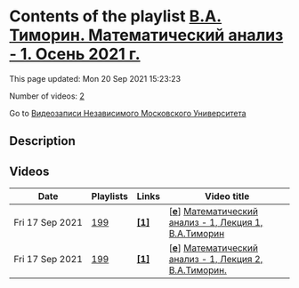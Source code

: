 # Contents of the playlist [В.А. Тиморин. Математический анализ - 1. Осень 2021 г.](https://www.youtube.com/playlist?list=PLp9ABVh6_x4F8kk99Wfwj7qvGLREa2H5G)

This page updated: Mon 20 Sep 2021 15:23:23

Number of videos: [2](#videos)

Go to [Видеозаписи Независимого Московского Университета](../README.md)

## Description



## Videos

|Date|Playlists|Links|Video title|
|---|---|---|---|
| Fri&nbsp;17&nbsp;Sep&nbsp;2021 | [199](../playlists/199 "В.А. Тиморин. Математический анализ - 1. Осень 2021 г.") | [**[1]**](https://ium.mccme.ru/f21/f21-Analiz1.html) | [[**e**](https://studio.youtube.com/video/A3rUS-WJDQc/edit "Edit")] [Математический анализ - 1, Лекция 1, В.А.Тиморин](https://www.youtube.com/watch?v=A3rUS-WJDQc&list=PLp9ABVh6_x4F8kk99Wfwj7qvGLREa2H5G "https://ium.mccme.ru/f21/f21-Analiz1.html") |
| Fri&nbsp;17&nbsp;Sep&nbsp;2021 | [199](../playlists/199 "В.А. Тиморин. Математический анализ - 1. Осень 2021 г.") | [**[1]**](https://ium.mccme.ru/f21/f21-Analiz1.html) | [[**e**](https://studio.youtube.com/video/sIKCPgRBC-k/edit "Edit")] [Математический анализ - 1, Лекция 2, В.А.Тиморин.](https://www.youtube.com/watch?v=sIKCPgRBC-k&list=PLp9ABVh6_x4F8kk99Wfwj7qvGLREa2H5G "https://ium.mccme.ru/f21/f21-Analiz1.html") |
